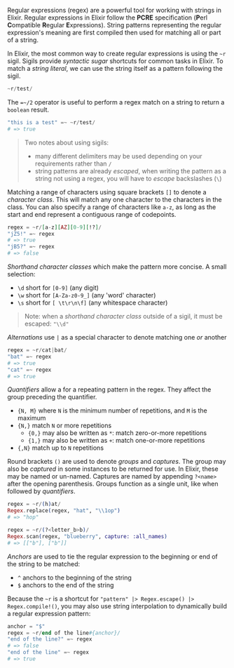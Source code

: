 Regular expressions (regex) are a powerful tool for working with strings in Elixir. Regular expressions in Elixir follow the **PCRE** specification (**P**erl **C**ompatible **R**egular **E**xpressions). String patterns representing the regular expression's meaning are first compiled then used for matching all or part of a string.

In Elixir, the most common way to create regular expressions is using the `~r` sigil. Sigils provide _syntactic sugar_ shortcuts for common tasks in Elixir. To match a _string literal_, we can use the string itself as a pattern following the sigil.

```elixir
~r/test/
```

The `=~/2` operator is useful to perform a regex match on a string to return a `boolean` result.

```elixir
"this is a test" =~ ~r/test/
# => true
```

> Two notes about using sigils:
>
> - many different delimiters may be used depending on your requirements rather than `/`
> - string patterns are already _escaped_, when writing the pattern as a string not using a regex, you will have to _escape_ backslashes (`\`)

Matching a range of characters using square brackets `[]` to denote a _character class_. This will match any one character to the characters in the class. You can also specify a range of characters like `a-z`, as long as the start and end represent a contiguous range of codepoints.

```elixir
regex = ~r/[a-z][AZ][0-9][!?]/
"jZ5!" =~ regex
# => true
"jB5?" =~ regex
# => false
```

_Shorthand character classes_ which make the pattern more concise. A small selection:

- `\d` short for `[0-9]` (any digit)
- `\w` short for `[A-Za-z0-9_]` (any 'word' character)
- `\s` short for `[ \t\r\n\f]` (any whitespace character)

> Note: when a _shorthand character class_ outside of a sigil, it must be escaped: `"\\d"`

_Alternations_ use `|` as a special character to denote matching one _or_ another

```elixir
regex = ~r/cat|bat/
"bat" =~ regex
# => true
"cat" =~ regex
# => true
```

_Quantifiers_ allow a for a repeating pattern in the regex. They affect the group preceding the quantifier.

- `{N, M}` where `N` is the minimum number of repetitions, and `M` is the maximum
- `{N,}` match `N` or more repetitions
  - `{0,}` may also be written as `*`: match zero-or-more repetitions
  - `{1,}` may also be written as `+`: match one-or-more repetitions
- `{,N}` match up to `N` repetitions

Round brackets `()` are used to denote _groups_ and _captures_. The group may also be _captured_ in some instances to be returned for use. In Elixir, these may be named or un-named. Captures are named by appending `?<name>` after the opening parenthesis. Groups function as a single unit, like when followed by _quantifiers_.

```elixir
regex = ~r/(h)at/
Regex.replace(regex, "hat", "\\1op")
# => "hop"

regex = ~r/(?<letter_b>b)/
Regex.scan(regex, "blueberry", capture: :all_names)
# => [["b"], ["b"]]
```

_Anchors_ are used to tie the regular expression to the beginning or end of the string to be matched:

- `^` anchors to the beginning of the string
- `$` anchors to the end of the string

Because the `~r` is a shortcut for `"pattern" |> Regex.escape() |> Regex.compile!()`, you may also use string interpolation to dynamically build a regular expression pattern:

```elixir
anchor = "$"
regex = ~r/end of the line#{anchor}/
"end of the line?" =~ regex
# => false
"end of the line" =~ regex
# => true
```
